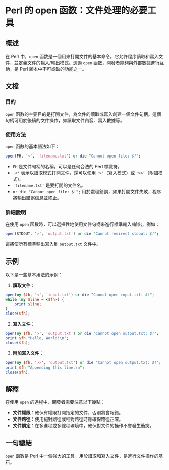 <!--
Meta Description: # Perl 的 open 函数：文件处理的必要工具 ## 概述 在 Perl 中，`open` 函数是一個用來打開文件的基本命令。它允許程序讀取和寫入文件，並定義文件的輸入/輸出模式。透過 `open` 函數，開發者能夠與外部數據進行互動，是 Perl 腳本中不可或缺的功能之一。 ## 文檔 ##...
Meta Keywords: open, perl, txt, die, cannot
-->

# Perl 的 open 函数：文件处理的必要工具

## 概述
在 Perl 中，`open` 函数是一個用來打開文件的基本命令。它允許程序讀取和寫入文件，並定義文件的輸入/輸出模式。透過 `open` 函數，開發者能夠與外部數據進行互動，是 Perl 腳本中不可或缺的功能之一。

## 文檔
### 目的
`open` 函數的主要目的是打開文件，為文件的讀取或寫入創建一個文件句柄。這個句柄可用於後續的文件操作，如讀取文件內容、寫入數據等。

### 使用方法
`open` 函數的基本語法如下：

```perl
open(FH, '<', 'filename.txt') or die "Cannot open file: $!";
```

- `FH` 是文件句柄的名稱，可以是任何合法的 Perl 標識符。
- `'<'` 表示以讀取模式打開文件，還可以使用 `'>'`（寫入模式）或 `'>>'`（附加模式）。
- `'filename.txt'` 是要打開的文件名。
- `or die "Cannot open file: $!";` 用於處理錯誤，如果打開文件失敗，程序將輸出錯誤信息並終止。

### 詳細說明
在使用 `open` 函數時，可以選擇性地使用文件句柄來進行標準輸入/輸出，例如：

```perl
open(STDOUT, '>', 'output.txt') or die "Cannot redirect stdout: $!";
```

這將使所有標準輸出寫入到 `output.txt` 文件中。

## 示例
以下是一些基本用法的示例：

1. **讀取文件**：

```perl
open(my $fh, '<', 'input.txt') or die "Cannot open input.txt: $!";
while (my $line = <$fh>) {
    print $line;
}
close($fh);
```

2. **寫入文件**：

```perl
open(my $fh, '>', 'output.txt') or die "Cannot open output.txt: $!";
print $fh "Hello, World!\n";
close($fh);
```

3. **附加寫入文件**：

```perl
open(my $fh, '>>', 'output.txt') or die "Cannot open output.txt: $!";
print $fh "Appending this line.\n";
close($fh);
```

## 解釋
在使用 `open` 的過程中，開發者需要注意以下幾點：

- **文件權限**：確保有權限打開指定的文件，否則將會報錯。
- **文件路徑**：使用絕對路徑或相對路徑時應確保路徑正確。
- **文件鎖定**：在多進程或多線程環境中，確保對文件的操作不會發生衝突。

## 一句總結
`open` 函數是 Perl 中一個強大的工具，用於讀取和寫入文件，是進行文件操作的基石。